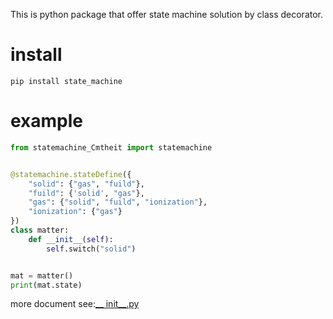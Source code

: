 This is python package that offer state machine solution by class decorator.

# install

```shell
pip install state_machine
```

# example

```python
from statemachine_Cmtheit import statemachine


@statemachine.stateDefine({
    "solid": {"gas", "fuild"},
    "fuild": {'solid', "gas"},
    "gas": {"solid", "fuild", "ionization"},
    "ionization": {"gas"}
})
class matter:
    def __init__(self):
        self.switch("solid")


mat = matter()
print(mat.state)
```

more document see:<a href="./src/statemachine/__init__.py">__ init__.py</a>